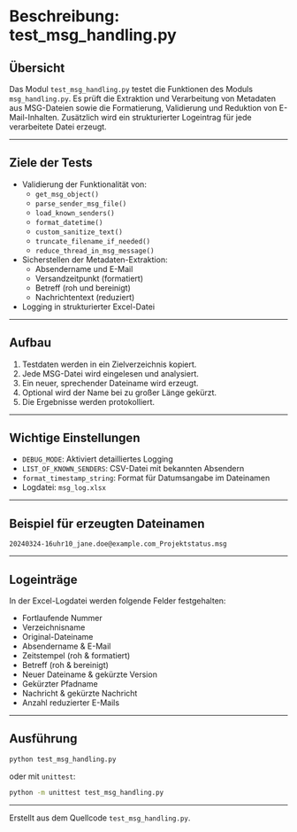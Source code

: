 # Beschreibung: test_msg_handling.py

## Übersicht

Das Modul `test_msg_handling.py` testet die Funktionen des Moduls `msg_handling.py`. Es prüft die Extraktion und Verarbeitung von Metadaten aus MSG-Dateien sowie die Formatierung, Validierung und Reduktion von E-Mail-Inhalten. Zusätzlich wird ein strukturierter Logeintrag für jede verarbeitete Datei erzeugt.

---

## Ziele der Tests

- Validierung der Funktionalität von:
  - `get_msg_object()`
  - `parse_sender_msg_file()`
  - `load_known_senders()`
  - `format_datetime()`
  - `custom_sanitize_text()`
  - `truncate_filename_if_needed()`
  - `reduce_thread_in_msg_message()`
- Sicherstellen der Metadaten-Extraktion:
  - Absendername und E-Mail
  - Versandzeitpunkt (formatiert)
  - Betreff (roh und bereinigt)
  - Nachrichtentext (reduziert)
- Logging in strukturierter Excel-Datei

---

## Aufbau

1. Testdaten werden in ein Zielverzeichnis kopiert.
2. Jede MSG-Datei wird eingelesen und analysiert.
3. Ein neuer, sprechender Dateiname wird erzeugt.
4. Optional wird der Name bei zu großer Länge gekürzt.
5. Die Ergebnisse werden protokolliert.

---

## Wichtige Einstellungen

- `DEBUG_MODE`: Aktiviert detailliertes Logging
- `LIST_OF_KNOWN_SENDERS`: CSV-Datei mit bekannten Absendern
- `format_timestamp_string`: Format für Datumsangabe im Dateinamen
- Logdatei: `msg_log.xlsx`

---

## Beispiel für erzeugten Dateinamen

```
20240324-16uhr10_jane.doe@example.com_Projektstatus.msg
```

---

## Logeinträge

In der Excel-Logdatei werden folgende Felder festgehalten:

- Fortlaufende Nummer
- Verzeichnisname
- Original-Dateiname
- Absendername & E-Mail
- Zeitstempel (roh & formatiert)
- Betreff (roh & bereinigt)
- Neuer Dateiname & gekürzte Version
- Gekürzter Pfadname
- Nachricht & gekürzte Nachricht
- Anzahl reduzierter E-Mails

---

## Ausführung

```bash
python test_msg_handling.py
```

oder mit `unittest`:

```bash
python -m unittest test_msg_handling.py
```

---

Erstellt aus dem Quellcode `test_msg_handling.py`.
